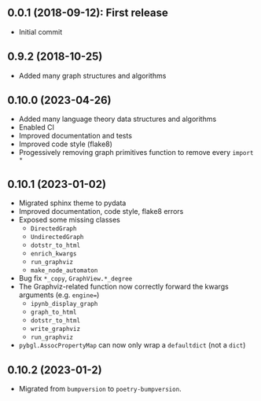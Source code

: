 ## 0.0.1 (2018-09-12): First release

* Initial commit

## 0.9.2 (2018-10-25)

* Added many graph structures and algorithms 

## 0.10.0 (2023-04-26)

* Added many language theory data structures and algorithms
* Enabled CI
* Improved documentation and tests
* Improved code style (flake8)
* Progessively removing graph primitives function to remove every `import *`

## 0.10.1 (2023-01-02)

* Migrated sphinx theme to pydata
* Improved documentation, code style, flake8 errors
* Exposed some missing classes
  * `DirectedGraph`
  * `UndirectedGraph`
  * `dotstr_to_html`
  * `enrich_kwargs`
  * `run_graphviz`
  * `make_node_automaton`
* Bug fix `*_copy`, `GraphView.*_degree`
* The Graphviz-related function now correctly forward the kwargs arguments (e.g. `engine=`)
  * `ipynb_display_graph`
  * `graph_to_html`
  * `dotstr_to_html`
  * `write_graphviz`
  * `run_graphviz`
* `pybgl.AssocPropertyMap` can now only wrap a `defaultdict` (not a `dict`)

## 0.10.2 (2023-01-2)

* Migrated from `bumpversion` to `poetry-bumpversion`.
